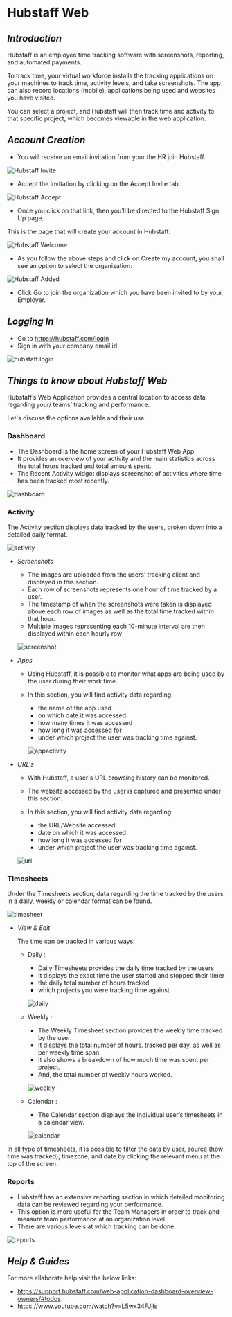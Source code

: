 # **Hubstaff Web**

## **_Introduction_**

Hubstaff is an employee time tracking software with screenshots, reporting, and automated payments.

To track time, your virtual workforce installs the tracking applications on your machines to track time, activity levels, and take screenshots. The app can also record locations (mobile), applications being used and websites you have visited.

 You can select a project, and Hubstaff will then track time and activity to that specific project, which becomes viewable in the web application.

## **_Account Creation_**

*   You will receive an email invitation from your the HR join Hubstaff.

![Hubstaff Invite](../images/Initial-images/Hubstaff-Web/Hubstaffinvite.jpg)

*   Accept the invitation by clicking on the Accept Invite tab.

![Hubstaff Accept](../images/Initial-images/Hubstaff-Web/HubstaffAccept.jpg)

*   Once you click on that link, then you’ll be directed to the Hubstaff Sign Up page.

This is the page that will create your account in Hubstaff:

![Hubstaff Welcome](../images/Initial-images/Hubstaff-Web/HubstaffWelcome.jpg)

*   As you follow the above steps and click on Create my account, you shall see an option to select the organization:

![Hubstaff Added](../images/Initial-images/Hubstaff-Web/Hubstaffadded.jpg)


*   Click Go to join the organization which you have been invited to by your Employer.

## **_Logging In_**

* Go to https://hubstaff.com/login
* Sign in with your company email id

![hubstaff login](../images/Initial-images/Hubstaff-Web/hubstafflogin.jpg)


## **_Things to know about Hubstaff Web_**

Hubstaff’s Web Application provides a central location to access data regarding your/ teams’ tracking and performance.

Let's discuss the options available and their use.

###   **Dashboard**

  * The Dashboard is the home screen of your Hubstaff Web App. 
  *   It provides an overview of your activity and the main statistics across the total hours tracked and total amount spent.
  *   The Recent Activity widget displays screenshot of activities where time has been tracked most recently.

![dashboard](../images/Initial-images/Hubstaff-Web/hubstaffdashboard.jpg)


###   **Activity**

The Activity section displays data tracked by the users, broken down into a detailed daily format.

![activity](../images/Initial-images/Hubstaff-Web/hubstaffactivity.jpg)


*   *Screenshots*

    * The images are uploaded from the users’ tracking client and displayed in this section.
    *   Each row of screenshots represents one hour of time tracked by a user. 
    *  The timestamp of when the screenshots were taken is displayed above each row of images as well as the total time tracked within that hour.
    *  Multiple images representing each 10-minute interval are then displayed within each hourly row

    ![screenshot](../images/Initial-images/Hubstaff-Web/hubstaffscreenshot.jpg)

*  *Apps*

    *   Using Hubstaff, it is possible to monitor what apps are being used by the user during their work time.
    *   In this section, you will find activity data regarding: 
        *   the name of the app used
        *   on which date it was accessed
        *   how many times it was accessed
        *   how long it was accessed for 
        *   under which project the user was tracking time against.

        ![appactivity](../images/Initial-images/Hubstaff-Web/hubstaffappactivity.jpg)

*   *URL's*

    *   With Hubstaff, a user's URL browsing history can be monitored.
    *   The website accessed by the user is captured and presented under this section.
    *   In this section, you will find activity data regarding:

        *   the URL/Website accessed
        *   date on which it was accessed
        *   how long it was accessed for
        *   under which project the user was tracking time against.

    ![url](../images/Initial-images/Hubstaff-Web/hubstaffurl.jpg)


###   **Timesheets**     

Under the Timesheets section, data regarding the time tracked by the users in a daily, weekly or calendar format can be found. 

![timesheet](../images/Initial-images/Hubstaff-Web/timesheet.jpg)

*   *View & Edit*

    The time can be tracked in various ways:

    *   Daily : 

        *   Daily Timesheets provides the daily time tracked by the users
        *   It displays the exact time the user started and stopped their timer
        *   the daily total number of hours tracked 
        *   which projects you were tracking time against
  
        ![daily](../images/Initial-images/Hubstaff-Web/dailytimesheet.jpg)

    *   Weekly :

        *   The Weekly Timesheet section provides the weekly time tracked by the user.
        *   It displays the total number of hours. tracked per day, as well as per weekly time span.
        *   It also shows a breakdown of how much time was spent per project.
        *   And, the total number of weekly hours worked.

        ![weekly](../images/Initial-images/Hubstaff-Web/weeklytimesheet.jpg)

    *   Calendar :

        *   The Calendar section displays the individual user’s timesheets in a calendar view.
  
        ![calendar](../images/Initial-images/Hubstaff-Web/calendartimesheet.jpg)

In all type of timesheets, it is possible to filter the data by user, source (how time was tracked), timezone, and date by clicking the relevant menu at the top of the screen.


###   **Reports**   

*   Hubstaff has an extensive reporting section in which detailed monitoring data can be reviewed regarding your performance.
*   This option is more useful for the Team Managers in order to track and measure team performance at an organization level.
*   There are various levels at which tracking can be done.

![reports](../images/Initial-images/Hubstaff-Web/reports.jpg)


## **_Help & Guides_**

For more ellaborate help visit the below links:

*   https://support.hubstaff.com/web-application-dashboard-overview-owners/#todos
*   https://www.youtube.com/watch?v=L5wx34FJjls
  
